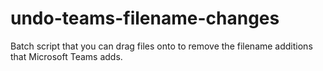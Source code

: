 # undo-teams-filename-changes
Batch script that you can drag files onto to remove the filename additions that Microsoft Teams adds.
